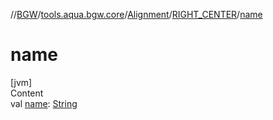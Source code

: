 //[BGW](../../../../index.md)/[tools.aqua.bgw.core](../../index.md)/[Alignment](../index.md)/[RIGHT_CENTER](index.md)/[name](name.md)



# name  
[jvm]  
Content  
val [name](name.md): [String](https://kotlinlang.org/api/latest/jvm/stdlib/kotlin/-string/index.html)  



